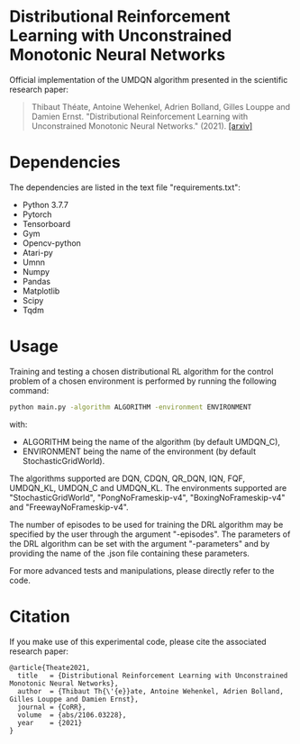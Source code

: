 # Distributional Reinforcement Learning with Unconstrained Monotonic Neural Networks
Official implementation of the UMDQN algorithm presented in the scientific research paper:
> Thibaut Théate, Antoine Wehenkel, Adrien Bolland, Gilles Louppe and Damien Ernst. "Distributional Reinforcement Learning with Unconstrained Monotonic Neural Networks." (2021).
> [[arxiv]](https://arxiv.org/abs/2106.03228)



# Dependencies

The dependencies are listed in the text file "requirements.txt":
* Python 3.7.7
* Pytorch
* Tensorboard
* Gym
* Opencv-python
* Atari-py
* Umnn
* Numpy
* Pandas
* Matplotlib
* Scipy
* Tqdm



# Usage

Training and testing a chosen distributional RL algorithm for the control problem of a chosen environment is performed by running the following command:

```bash
python main.py -algorithm ALGORITHM -environment ENVIRONMENT
```

with:
* ALGORITHM being the name of the algorithm (by default UMDQN_C),
* ENVIRONMENT being the name of the environment (by default StochasticGridWorld).

The algorithms supported are DQN, CDQN, QR_DQN, IQN, FQF, UMDQN_KL, UMDQN_C and UMDQN_KL.
The environments supported are "StochasticGridWorld", "PongNoFrameskip-v4", "BoxingNoFrameskip-v4" and "FreewayNoFrameskip-v4".

The number of episodes to be used for training the DRL algorithm may be specified by the user through the argument "-episodes". The parameters of the DRL algorithm can be set with the argument "-parameters" and by providing the name of the .json file containing these parameters.

For more advanced tests and manipulations, please directly refer to the code.



# Citation

If you make use of this experimental code, please cite the associated research paper:

```
@article{Theate2021,
  title   = {Distributional Reinforcement Learning with Unconstrained Monotonic Neural Networks},
  author  = {Thibaut Th{\'{e}}ate, Antoine Wehenkel, Adrien Bolland, Gilles Louppe and Damien Ernst},
  journal = {CoRR},
  volume  = {abs/2106.03228},
  year    = {2021}
}
```

